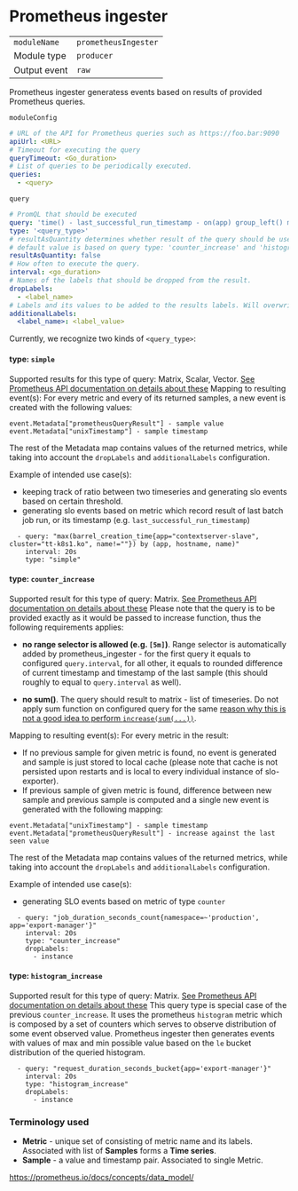 # Prometheus ingester


|                |                         |
|----------------|-------------------------|
| `moduleName`   | `prometheusIngester`    |
| Module type    | `producer`              |
| Output event   | `raw`                   |

Prometheus ingester generatess events based on results of provided Prometheus queries.

`moduleConfig`
```yaml
# URL of the API for Prometheus queries such as https://foo.bar:9090
apiUrl: <URL>
# Timeout for executing the query
queryTimeout: <Go_duration>
# List of queries to be periodically executed.
queries:
  - <query>
```

`query`
```yaml
# PromQL that should be executed
query: 'time() - last_successful_run_timestamp - on(app) group_left() min(alerting_threshold:last_successful_run_timestamp) by (app) > 0'
type: '<query_type>'
# resultAsQuantity determines whether result of the query should be used to set Quantity attribute of the new Event. If 'false', Quantity will be set to 1.
# default value is based on query type: 'counter_increase' and 'histogram_increase' defaults to true, 'simple' default to false
resultAsQuantity: false
# How often to execute the query.
interval: <go_duration>
# Names of the labels that should be dropped from the result.
dropLabels:
  - <label_name>
# Labels and its values to be added to the results labels. Will overwrite conflicting labels.
additionalLabels:
  <label_name>: <label_value>
```

Currently, we recognize two kinds of `<query_type>`:
#### type: `simple`
Supported results for this type of query: Matrix, Scalar, Vector. [See Prometheus API documentation on details about these](https://prometheus.io/docs/prometheus/latest/querying/api/)
Mapping to resulting event(s): For every metric and every of its returned samples, a new event is created with the following values:
```
event.Metadata["prometheusQueryResult"] - sample value
event.Metadata["unixTimestamp"] - sample timestamp
```
The rest of the Metadata map contains values of the returned metrics, while taking into account the `dropLabels` and `additionalLabels` configuration.

Example of intended use case(s):
- keeping track of ratio between two timeseries and generating slo events based on certain threshold.
- generating slo events based on metric which record result of last batch job run, or its timestamp (e.g. `last_successful_run_timestamp`)

```
  - query: "max(barrel_creation_time{app="contextserver-slave", cluster="tt-k8s1.ko", name!=""}) by (app, hostname, name)"
    interval: 20s
    type: "simple"
```

#### type: `counter_increase`
Supported result for this type of query: Matrix. [See Prometheus API documentation on details about these](https://prometheus.io/docs/prometheus/latest/querying/api/)
Please note that the query is to be provided exactly as it would be passed to increase function, thus the following requirements applies:
- **no range selector is allowed (e.g. `[5m]`)**. Range selector is automatically added by prometheus_ingester - for the first query it equals to configured `query.interval`, for all other, it equals to rounded difference of current timestamp and timestamp of the last sample (this should roughly to equal to `query.interval` as well).

- **no sum()**. The query should result to matrix - list of timeseries. Do not apply sum function on configured query for the same [reason why this is not a good idea to perform `increase(sum(...))`](https://www.robustperception.io/rate-then-sum-never-sum-then-rate).

Mapping to resulting event(s):
For every metric in the result:
* If no previous sample for given metric is found, no event is generated and sample is just stored to local cache (please note that cache is not persisted upon restarts and is local to every individual instance of slo-exporter).
* If previous sample of given metric is found, difference between new sample and previous sample is computed and a single new event is generated with the following mapping:
```
event.Metadata["unixTimestamp"] - sample timestamp
event.Metadata["prometheusQueryResult"] - increase against the last seen value
```
The rest of the Metadata map contains values of the returned metrics, while taking into account the `dropLabels` and `additionalLabels` configuration.

Example of intended use case(s):
- generating SLO events based on metric of type `counter`

```
  - query: "job_duration_seconds_count{namespace=~'production', app='export-manager'}"
    interval: 20s
    type: "counter_increase"
    dropLabels:
      - instance
```

#### type: `histogram_increase`
Supported result for this type of query: Matrix. [See Prometheus API documentation on details about these](https://prometheus.io/docs/prometheus/latest/querying/api/)
This query type is special case of the previous `counter_increase`. It uses the prometheus `histogram` metric
which is composed by a set of counters which serves to observe distribution of some event observed value.
Prometheus ingester then generates events with values of max and min possible value based on the `le`
bucket distribution of the queried histogram.

```
  - query: "request_duration_seconds_bucket{app='export-manager'}"
    interval: 20s
    type: "histogram_increase"
    dropLabels:
      - instance
```


### Terminology used
* **Metric** - unique set of consisting of metric name and its labels. Associated with list of **Samples** forms a **Time series**.
* **Sample** - a value and timestamp pair. Associated to single Metric.

https://prometheus.io/docs/concepts/data_model/
